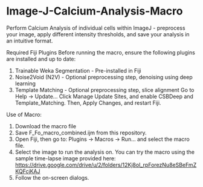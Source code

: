 # Image-J-Calcium-Analysis-Macro
Perform Calcium Analysis of individual cells within ImageJ - preprocess your image, apply different intensity thresholds, and save your analysis in an intuitive format.

Required Fiji Plugins
Before running the macro, ensure the following plugins are installed and up to date:
1. Trainable Weka Segmentation - Pre-installed in Fiji
2. Noise2Void (N2V) - Optional preprocessing step, denoising using deep learning
3. Template Matching - Optional preprocessing step, slice alignment
Go to Help → Update... Click Manage Update Sites, and enable CSBDeep and Template_Matching. Then,  Apply Changes, and restart Fiji.

Use of Macro:
1. Download the macro file
2. Save F_Fo_macro_combined.ijm from this repository.
3. Open Fiji, then go to: Plugins → Macros → Run… and select the macro file.
4. Select the image to run the analysis on. 
You can try the macro using the sample time-lapse image provided here: https://drive.google.com/drive/u/2/folders/12Kj8ol_rpForezNu8eSBeFmZKQFcjKAJ
6. Follow the on-screen dialogs.

